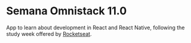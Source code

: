 # Semana Omnistack 11.0
App to learn about development in React and React Native, following the study week offered by [Rocketseat](https://rocketseat.com.br/).
